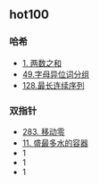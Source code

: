 ## hot100

### 哈希

- [1. 两数之和](1两数之和.md)
- [49.字母异位词分组](/49字母异位词分组.md)
- [128.最长连续序列](/128最长连续序列.md)


### 双指针

- [283. 移动零](/283移动零.md)
- [11. 盛最多水的容器](./11盛最多水的容器.md)
- 1
- 1
- 1
